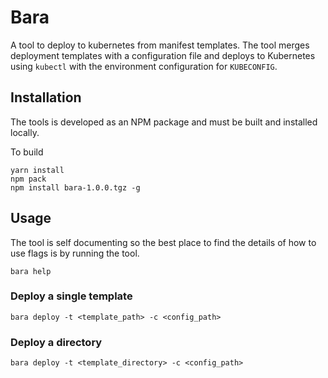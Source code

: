 # Bara

A tool to deploy to kubernetes from manifest templates. The tool merges deployment
templates with a configuration file and deploys to Kubernetes using `kubectl` with
the environment configuration for `KUBECONFIG`.

## Installation

The tools is developed as an NPM package and must be built and installed locally.

To build

```$bash
yarn install
npm pack
npm install bara-1.0.0.tgz -g
```

## Usage

The tool is self documenting so the best place to find the details of how to 
use flags is by running the tool.

```$bash
bara help
``` 

### Deploy a single template

```$bash
bara deploy -t <template_path> -c <config_path>
```

### Deploy a directory

```$bash
bara deploy -t <template_directory> -c <config_path>
```
